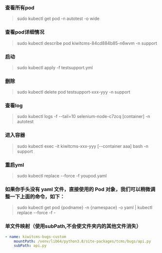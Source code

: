 ### 查看所有pod
>sudo kubectl get pod -n autotest -o wide  

### 查看pod详细情况
>sudo kubectl describe pod kiwitcms-84cd884b85-n6wvm -n support

### 启动
>sudo kubectl apply -f testsupport.yml

### 删除
>sudo kubectl delete pod testsupport-xxx-yyy -n support

### 查看log
>sudo kubectl logs -f --tail=10 selenium-node-c7zcq [container] -n autotest

### 进入容器
>sudo kubectl exec -it kiwitcms-xxx-yyy [--container aaa] bash -n support

### 重启yml
>sudo kubectl replace --force -f youpod.yaml

### 如果你手头没有 yaml 文件，直接使用的 Pod 对象，我们可以稍微调整一下上面的命令，如下：
>sudo kubectl get pod {podname} -n {namespace} -o yaml | kubectl replace --force -f -

### 单文件映射（使用subPath,不会使文件夹内的其他文件消失）
```yaml
- name: kiwitcms-bugs-custom
    mountPath: /venv/lib64/python3.8/site-packages/tcms/bugs/api.py
    subPath: api.py
```
